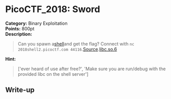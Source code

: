 <!-- This markdown file is writeup template. -->

# PicoCTF_2018:  Sword

**Category:** Binary Exploitation  
**Points:** 800pt  
**Description:**

> Can you spawn a[shell](//2018shell2.picoctf.com/static/8fcf2b7aebfaadcb95e6a961793ae1df/sword)and get the flag? Connect with `nc 2018shell2.picoctf.com 44116`.[Source](//2018shell2.picoctf.com/static/8fcf2b7aebfaadcb95e6a961793ae1df/sword.c).[libc.so.6](//2018shell2.picoctf.com/static/8fcf2b7aebfaadcb95e6a961793ae1df/libc.so.6)

**Hint:**

> ['ever heard of use after free?', 'Make sure you are run/debug with the provided libc on the shell server']

## Write-up